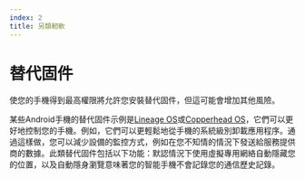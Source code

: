 ```yaml
---
index: 2
title: 另類軔軟
---
```

# 替代固件

使您的手機得到最高權限將允許您安裝替代固件，但這可能會增加其他風險。

某些Android手機的替代固件示例是[Lineage OS](https://www.lineageos.org/)或[Copperhead OS](https://copperhead.co)，它們可以更好地控制您的手機。例如，它們可以更輕鬆地從手機的系統級別卸載應用程序。通過這樣做，您可以減少設備的監控方式，例如在您不知情的情況下發送給服務提供商的數據。此類替代固件包括以下功能：默認情況下使用虛擬專用網絡自動隱藏您的位置，以及自動隱身瀏覽意味著您的智能手機不會記錄您的通信歷史記錄。